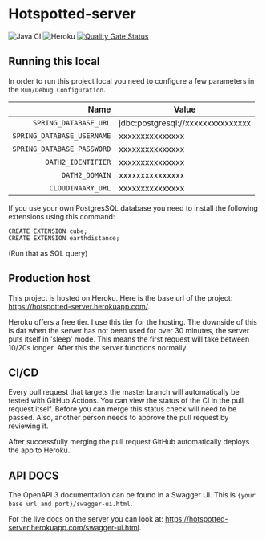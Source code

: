 # Hotspotted-server
![Java CI](https://github.com/FontysOamk2020/group2_backend/workflows/Java%20CI/badge.svg)
![Heroku](https://heroku-badge.herokuapp.com/?app=hotspotted-server&svg=1)
[![Quality Gate Status](https://sonarcloud.io/api/project_badges/measure?project=FontysOamk2020_group2_backend&metric=alert_status)](https://sonarcloud.io/dashboard?id=FontysOamk2020_group2_backend)

## Running this local
In order to run this project local you need to configure a few parameters in the `Run/Debug Configuration`.

| Name | Value |
| ---:| --- |
| `SPRING_DATABASE_URL` | jdbc:postgresql://xxxxxxxxxxxxxxx |
| `SPRING_DATABASE_USERNAME` | xxxxxxxxxxxxxxx |
| `SPRING_DATABASE_PASSWORD` | xxxxxxxxxxxxxxx |
| `OATH2_IDENTIFIER` | xxxxxxxxxxxxxxx |
| `OATH2_DOMAIN` | xxxxxxxxxxxxxxx |
| `CLOUDINAARY_URL` | xxxxxxxxxxxxxxx |

If you use your own PostgresSQL database you need to install the following extensions using this command:
```
CREATE EXTENSION cube;
CREATE EXTENSION earthdistance;
```
(Run that as SQL query)
## Production host
This project is hosted on Heroku. Here is the base url of the project: https://hotspotted-server.herokuapp.com/.

Heroku offers a free tier. I use this tier for the hosting. The downside of this is dat when the server has not been used for over 30 minutes, the server puts itself in 'sleep' mode. This means the first request will take between 10/20s longer. After this the server functions normally.

## CI/CD
Every pull request that targets the master branch will automatically be tested with GitHub Actions. You can view the status of the CI in the pull request itself. Before you can merge this status check will need to be passed. Also, another person needs to approve the pull request by reviewing it.

After successfully merging the pull request GitHub automatically deploys the app to Heroku.

## API DOCS
The OpenAPI 3 documentation can be found in a Swagger UI. This is `{your base url and port}/swagger-ui.html`.

For the live docs on the server you can look at: https://hotspotted-server.herokuapp.com/swagger-ui.html.